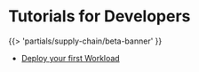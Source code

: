 # Tutorials for Developers

{{> 'partials/supply-chain/beta-banner' }}

- [Deploy your first Workload](./deploy-your-first-workload.hbs.md)
